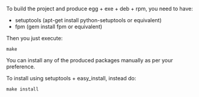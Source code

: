 To build the project and produce egg + exe + deb + rpm, you need to have:

* setuptools (apt-get install python-setuptools or equivalent)
* fpm (gem install fpm or equivalent)

Then you just execute:
```
make
```

You can install any of the produced packages manually as per your preference.

To install using setuptools + easy_install, instead do:
```
make install
```
